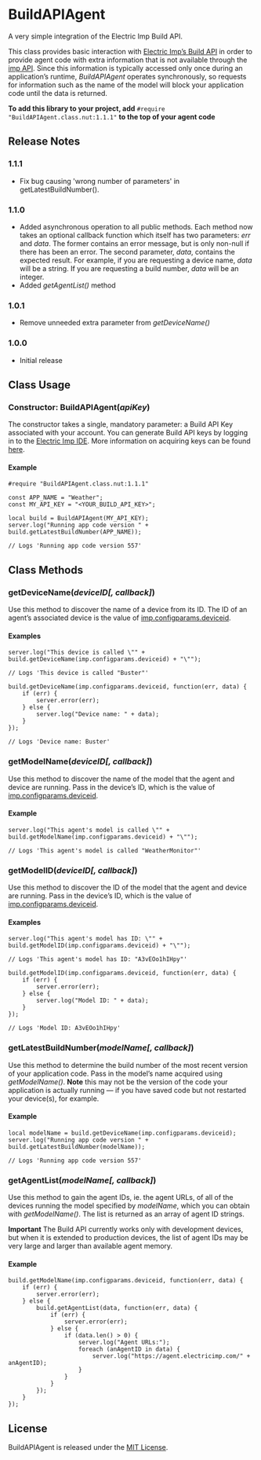 # BuildAPIAgent

A very simple integration of the Electric Imp Build API.

This class provides basic interaction with [Electric Imp’s Build API](https://electricimp.com/docs/buildapi/) in order to provide agent code with extra information that is not available through the [imp API](https://electricimp.com/docs/api/). Since this information is typically accessed only once during an application’s runtime, *BuildAPIAgent* operates synchronously, so requests for information such as the name of the model will block your application code until the data is returned.

**To add this library to your project, add** `#require "BuildAPIAgent.class.nut:1.1.1"` **to the top of your agent code**

## Release Notes

### 1.1.1

- Fix bug causing 'wrong number of parameters' in getLatestBuildNumber().

### 1.1.0

- Added asynchronous operation to all public methods. Each method now takes an optional callback function which itself has two parameters: *err* and *data*. The former contains an error message, but is only non-null if there has been an error. The second parameter, *data*, contains the expected result. For example, if you are requesting a device name, *data* will be a string. If you are requesting a build number, *data* will be an integer.
- Added *getAgentList()* method

### 1.0.1

- Remove unneeded extra parameter from *getDeviceName()*

### 1.0.0

- Initial release

## Class Usage

### Constructor: BuildAPIAgent(*apiKey*)

The constructor takes a single, mandatory parameter: a Build API Key associated with your account. You can generate Build API keys by logging in to the [Electric Imp IDE](https://ide.electricimp.com/login). More information on acquiring keys can be found [here](https://electricimp.com/docs/ideuserguide/account/#10-2).

#### Example

```squirrel
#require "BuildAPIAgent.class.nut:1.1.1"

const APP_NAME = "Weather";
const MY_API_KEY = "<YOUR_BUILD_API_KEY>";

local build = BuildAPIAgent(MY_API_KEY);
server.log("Running app code version " + build.getLatestBuildNumber(APP_NAME));

// Logs 'Running app code version 557'
```

## Class Methods

### getDeviceName(*deviceID[, callback]*)

Use this method to discover the name of a device from its ID. The ID of an agent’s associated device is the value of [imp.configparams.deviceid](https://electricimp.com/docs/api/imp/configparams/).

#### Examples

```
server.log("This device is called \"" + build.getDeviceName(imp.configparams.deviceid) + "\"");

// Logs 'This device is called "Buster"'
```

```
build.getDeviceName(imp.configparams.deviceid, function(err, data) {
    if (err) {
        server.error(err);
    } else {
        server.log("Device name: " + data);
    }
});

// Logs 'Device name: Buster'
```

### getModelName(*deviceID[, callback]*)

Use this method to discover the name of the model that the agent and device are running. Pass in the device’s ID, which is the value of [imp.configparams.deviceid](https://electricimp.com/docs/api/imp/configparams/).

#### Example

```
server.log("This agent's model is called \"" + build.getModelName(imp.configparams.deviceid) + "\"");

// Logs 'This agent's model is called "WeatherMonitor"'
```

### getModelID(*deviceID[, callback]*)

Use this method to discover the ID of the model that the agent and device are running. Pass in the device’s ID, which is the value of [imp.configparams.deviceid](https://electricimp.com/docs/api/imp/configparams/).

#### Examples

```
server.log("This agent's model has ID: \"" + build.getModelID(imp.configparams.deviceid) + "\"");

// Logs 'This agent's model has ID: "A3vEOo1hIHpy"'
```

```
build.getModelID(imp.configparams.deviceid, function(err, data) {
    if (err) {
        server.error(err);
    } else {
        server.log("Model ID: " + data);
    }
});

// Logs 'Model ID: A3vEOo1hIHpy'
```

### getLatestBuildNumber(*modelName[, callback]*)

Use this method to determine the build number of the most recent version of your application code. Pass in the model’s name acquired using *getModelName()*. **Note** this may not be the version of the code your application is actually running &mdash; if you have saved code but not restarted your device(s), for example.

#### Example

```
local modelName = build.getDeviceName(imp.configparams.deviceid);
server.log("Running app code version " + build.getLatestBuildNumber(modelName));

// Logs 'Running app code version 557'
```

### getAgentList(*modelName[, callback]*)

Use this method to gain the agent IDs, ie. the agent URLs, of all of the devices running the model specified by *modelName*, which you can obtain with *getModelName()*. The list is returned as an array of agent ID strings.

**Important** The Build API currently works only with development devices, but when it is extended to production devices, the list of agent IDs may be very large and larger than available agent memory.

#### Example

```
build.getModelName(imp.configparams.deviceid, function(err, data) {
    if (err) {
        server.error(err);
    } else {
        build.getAgentList(data, function(err, data) {
            if (err) {
                server.error(err);
            } else {
                if (data.len() > 0) {
                    server.log("Agent URLs:");
                    foreach (anAgentID in data) {
                        server.log("https://agent.electricimp.com/" + anAgentID);
                    }
                }
            }
        });
    }
});
```

## License

BuildAPIAgent is released under the [MIT License](https://github.com/electricimp/BuildAPIAgent/blob/master/LICENSE).

